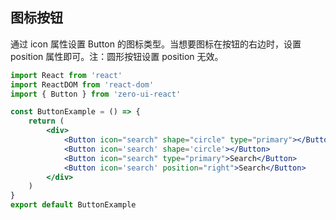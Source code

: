 ## 图标按钮

通过 icon 属性设置 Button 的图标类型。当想要图标在按钮的右边时，设置 position 属性即可。注：圆形按钮设置 position 无效。

```jsx
import React from 'react'
import ReactDOM from 'react-dom'
import { Button } from 'zero-ui-react'

const ButtonExample = () => {
    return (
        <div>
            <Button icon="search" shape="circle" type="primary"></Button>
            <Button icon='search' shape='circle'></Button>
            <Button icon="search" type="primary">Search</Button>
            <Button icon='search' position="right">Search</Button>
        </div>
    )
}
export default ButtonExample
```